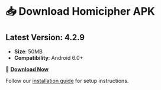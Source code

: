 # 📥 Download Homicipher APK

## Latest Version: 4.2.9
- **Size**: 50MB
- **Compatibility**: Android 6.0+

🔗 **[Download Now](https://github.com/homiciphernew/Homicipher/releases)**

Follow our [installation guide](installation.md) for setup instructions.
